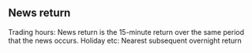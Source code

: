 ## News return
Trading hours: News return is the 15-minute return over the same period that the news occurs.
Holiday etc: Nearest subsequent overnight return

